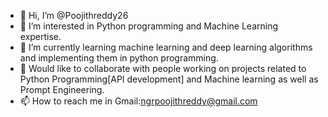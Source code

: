 - 👋 Hi, I’m @Poojithreddy26
- 👀 I’m interested in Python programming and Machine Learning expertise.
- 🌱 I’m currently learning machine learning and deep learning algorithms and implementing them in python programming.
- 💞️ Would like to collaborate with people working on projects related to Python Programming[API development] and Machine learning as well as Prompt Engineering.
- 📫 How to reach me in Gmail:ngrpoojithreddy@gmail.com

<!---
Poojithreddy26/Poojithreddy26 is a ✨ special ✨ repository because its `README.md` (this file) appears on your GitHub profile.
You can click the Preview link to take a look at your changes.
--->
